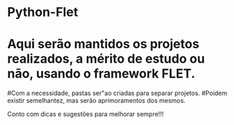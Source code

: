 # Python-Flet

# Aqui serão mantidos os projetos realizados, a mérito de estudo ou não, usando o framework FLET.
#Com a necessidade, pastas ser"ao criadas para separar projetos.
#Poidem existir semelhantez, mas serão aprimoramentos dos mesmos.

Conto com dicas e sugestões para melhorar sempre!!!
